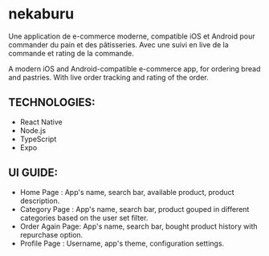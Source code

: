 # nekaburu
Une application de e-commerce moderne, compatible iOS et Android pour commander du pain et des pâtisseries. Avec une suivi en live de la commande et rating de la commande.

A modern iOS and Android-compatible e-commerce app, for ordering bread and pastries. With live order tracking and rating of the order.

## TECHNOLOGIES:
- React Native
- Node.js
- TypeScript
- Expo

## UI GUIDE:
- Home Page : App's name, search bar, available product, product description.
- Category Page : App's name, search bar, product gouped in different categories based on the user set filter.
- Order Again Page: App's name, search bar, bought product history with repurchase option.
- Profile Page : Username, app's theme, configuration settings.
